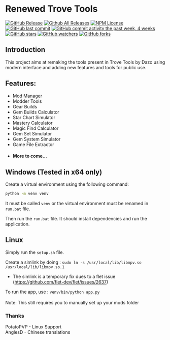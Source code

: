 # Renewed Trove Tools
[![GitHub Release](https://img.shields.io/github/release/AallynReed/RenewedTroveTools.svg?style=flat)]()
[![Github All Releases](https://img.shields.io/github/downloads/AallynReed/RenewedTroveTools/total.svg?style=flat)]()
[![NPM License](https://img.shields.io/npm/l/all-contributors.svg?style=flat)](https://github.com/AallynReed/RenewedTroveTools/blob/master/LICENSE)
<br>
[![GitHub last commit](https://img.shields.io/github/last-commit/AallynReed/RenewedTroveTools.svg?style=flat)]()
[![GitHub commit activity the past week, 4 weeks](https://img.shields.io/github/commit-activity/y/AallynReed/RenewedTroveTools.svg?style=flat)]()
<br>
[![GitHub stars](https://img.shields.io/github/stars/AallynReed/RenewedTroveTools.svg?style=social&label=Stars&style=plastic)]()
[![GitHub watchers](https://img.shields.io/github/watchers/AallynReed/RenewedTroveTools.svg?style=social&label=Watch&style=plastic)]()
[![GitHub forks](https://img.shields.io/github/forks/AallynReed/RenewedTroveTools.svg?style=social&label=Fork&style=plastic)]()
## Introduction
This project aims at remaking the tools present in Trove Tools by Dazo using modern interface and adding new features and tools for public use.

## Features:
- Mod Manager
- Modder Tools
- Gear Builds
- Gem Builds Calculator
- Star Chart Simulator
- Mastery Calculator
- Magic Find Calculator
- Gem Set Simulator
- Gem System Simulator
- Game File Extractor
- #### More to come...

## Windows (Tested in x64 only)
Create a virtual environment using the following command:
```bash
python -m venv venv
```
It must be called `venv` or the virtual environment must be renamed in `run.bat` file.

Then run the `run.bat` file. It should install dependencies and run the application.

## Linux
Simply run the `setup.sh` file.

Create a simlink by doing :
`sudo ln -s /usr/local/lib/libmpv.so /usr/local/lib/libmpv.so.1`
- The simlink is a temporary fix dues to a flet issue (https://github.com/flet-dev/flet/issues/2637)

To run the app, use : `venv/bin/python app.py`
<br>
<br>
Note: This still requires you to manually set up your mods folder

### Thanks
PotatoPVP - Linux Support
<br>
AnglesD - Chinese translations
